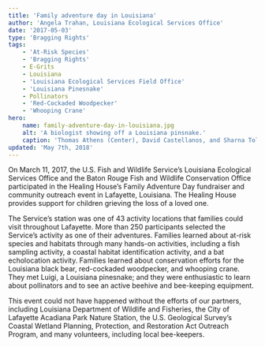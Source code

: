 ```yaml
---
title: 'Family adventure day in Louisiana'
author: 'Angela Trahan, Louisiana Ecological Services Office'
date: '2017-05-03'
type: 'Bragging Rights'
tags:
    - 'At-Risk Species'
    - 'Bragging Rights'
    - E-Grits
    - Louisiana
    - 'Louisiana Ecological Services Field Office'
    - 'Louisiana Pinesnake'
    - Pollinators
    - 'Red-Cockaded Woodpecker'
    - 'Whooping Crane'
hero:
    name: family-adventure-day-in-louisiana.jpg
    alt: 'A biologist showing off a Louisiana pinsnake.'
    caption: 'Thomas Athens (Center), David Castellanos, and Sharna Tolfree introduce Luigi, the Louisiana pinesnake, to Family Adventure Day participants.  Photo by Angela Trahan, USFWS.'
updated: 'May 7th, 2018'
---
```


On March 11, 2017, the U.S. Fish and Wildlife Service’s Louisiana Ecological Services Office and the Baton Rouge Fish and Wildlife Conservation Office participated in the Healing House’s Family Adventure Day fundraiser and community outreach event in Lafayette, Louisiana. The Healing House provides support for children grieving the loss of a loved one.

The Service’s station was one of 43 activity locations that families could visit throughout Lafayette. More than 250 participants selected the Service’s activity as one of their adventures. Families learned about at-risk species and habitats through many hands-on activities, including a fish sampling activity, a coastal habitat identification activity, and a bat echolocation activity. Families learned about conservation efforts for the Louisiana black bear, red-cockaded woodpecker, and whooping crane. They met Luigi, a Louisiana pinesnake; and they were enthusiastic to learn about pollinators and to see an active beehive and bee-keeping equipment.

This event could not have happened without the efforts of our partners, including Louisiana Department of Wildlife and Fisheries, the City of Lafayette Acadiana Park Nature Station, the U.S. Geological Survey’s Coastal Wetland Planning, Protection, and Restoration Act Outreach Program, and many volunteers, including local bee-keepers.
